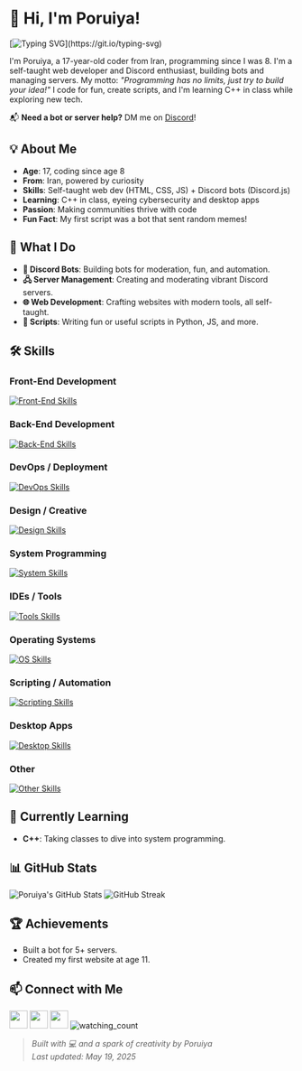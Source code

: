 # 👋 Hi, I'm Poruiya!

[![Typing SVG](https://readme-typing-svg.demolab.com?font=Fira+Code&pause=1000&color=57CDF1&width=435&lines=17yo+Self-Taught+Developer;Discord+Bots+%26+Web+Dev;No+Limits,+Just+Build!)](https://git.io/typing-svg)

I'm Poruiya, a 17-year-old coder from Iran, programming since I was 8. I'm a self-taught web developer and Discord enthusiast, building bots and managing servers. My motto: *"Programming has no limits, just try to build your idea!"* I code for fun, create scripts, and I'm learning C++ in class while exploring new tech.

📬 **Need a bot or server help?** DM me on [Discord](https://discordapp.com/users/942361321456926721)!

## 💡 About Me

- **Age**: 17, coding since age 8
- **From**: Iran, powered by curiosity
- **Skills**: Self-taught web dev (HTML, CSS, JS) + Discord bots (Discord.js)
- **Learning**: C++ in class, eyeing cybersecurity and desktop apps
- **Passion**: Making communities thrive with code
- **Fun Fact**: My first script was a bot that sent random memes!

## 🚀 What I Do

- **🤖 Discord Bots**: Building bots for moderation, fun, and automation.
- **🖧 Server Management**: Creating and moderating vibrant Discord servers.
- **🌐 Web Development**: Crafting websites with modern tools, all self-taught.
- **📜 Scripts**: Writing fun or useful scripts in Python, JS, and more.

## 🛠️ Skills

### Front-End Development
[![Front-End Skills](https://skillicons.dev/icons?i=html,css,js,react,nextjs,bootstrap,sass,tailwind,styledcomponents,ts,webpack)](https://skillicons.dev)

### Back-End Development
[![Back-End Skills](https://skillicons.dev/icons?i=nodejs,php,laravel,py,dotnet,mongodb,mysql,discordjs)](https://skillicons.dev)

### DevOps / Deployment
[![DevOps Skills](https://skillicons.dev/icons?i=git,github,netlify,cloudflare,npm,yarn,sentry)](https://skillicons.dev)

### Design / Creative
[![Design Skills](https://skillicons.dev/icons?i=figma,blender,ps)](https://skillicons.dev)

### System Programming
[![System Skills](https://skillicons.dev/icons?i=c,cpp)](https://skillicons.dev)

### IDEs / Tools
[![Tools Skills](https://skillicons.dev/icons?i=vscode,visualstudio,idea)](https://skillicons.dev)

### Operating Systems
[![OS Skills](https://skillicons.dev/icons?i=linux,ubuntu,arch,kali,windows)](https://skillicons.dev)

### Scripting / Automation
[![Scripting Skills](https://skillicons.dev/icons?i=bash,powershell,regex)](https://skillicons.dev)

### Desktop Apps
[![Desktop Skills](https://skillicons.dev/icons?i=electron)](https://skillicons.dev)

### Other
[![Other Skills](https://skillicons.dev/icons?i=discord,gmail,instagram)](https://skillicons.dev)

## 🌱 Currently Learning

- **C++**: Taking classes to dive into system programming.

## 📊 GitHub Stats

![Poruiya's GitHub Stats](https://github-readme-stats.vercel.app/api?username=poruiya&count_private=true&show_icons=true&title_color=57cdf1&text_color=ffffff&icon_color=57cdf1&border_color=0d1117&bg_color=0d1117)
![GitHub Streak](https://streak-stats.demolab.com/?user=poruiya&background=0d1117&border=0d1117&stroke=57cdf1&ring=57cdf1&fire=57cdf1&currStreakNum=57cdf1&sideNums=57cdf1&currStreakLabel=57cdf1&sideLabels=57cdf1&dates=ffffff)
## 🏆 Achievements

- Built a bot for 5+ servers.
- Created my first website at age 11.

## 📫 Connect with Me

[<img src="https://raw.githubusercontent.com/danielcranney/readme-generator/main/public/icons/socials/discord.svg" width="32" height="32" />](https://discordapp.com/users/942361321456926721) [<img src="https://raw.githubusercontent.com/danielcranney/readme-generator/main/public/icons/socials/github-dark.svg" width="32" height="32" />](https://www.github.com/poruiya) [<img src="https://raw.githubusercontent.com/danielcranney/readme-generator/main/public/icons/socials/instagram.svg" width="32" height="32" />](https://www.instagram.com/poruiya._.deragon)
<img src="https://komarev.com/ghpvc/?username=poruiya&color=brightgreen" alt="watching_count" />
> *Built with 💻 and a spark of creativity by Poruiya*  
> *Last updated: May 19, 2025*
